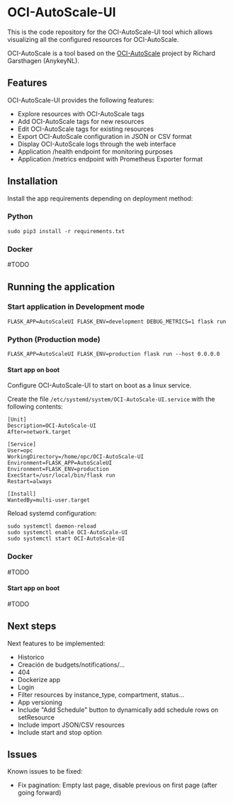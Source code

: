 # OCI-AutoScale-UI

This is the code repository for the OCI-AutoScale-UI tool which allows visualizing all the configured resources for OCI-AutoScale.

OCI-AutoScale is a tool based on the [OCI-AutoScale](https://github.com/AnykeyNL/OCI-AutoScale) project by Richard Garsthagen (AnykeyNL).

## Features

OCI-AutoScale-UI provides the following features:
- Explore resources with OCI-AutoScale tags
- Add OCI-AutoScale tags for new resources
- Edit OCI-AutoScale tags for existing resources
- Export OCI-AutoScale configuration in JSON or CSV format
- Display OCI-AutoScale logs through the web interface
- Application /health endpoint for monitoring purposes
- Application /metrics endpoint with Prometheus Exporter format

## Installation

Install the app requirements depending on deployment method:

### Python
```
sudo pip3 install -r requirements.txt
```

### Docker
#TODO

## Running the application

### Start application in Development mode
```
FLASK_APP=AutoScaleUI FLASK_ENV=development DEBUG_METRICS=1 flask run
```

### Python (Production mode)
```
FLASK_APP=AutoScaleUI FLASK_ENV=production flask run --host 0.0.0.0
```

#### Start app on boot
Configure OCI-AutoScale-UI to start on boot as a linux service.

Create the file `/etc/systemd/system/OCI-AutoScale-UI.service` with the following contents:
```
[Unit]
Description=OCI-AutoScale-UI
After=network.target

[Service]
User=opc
WorkingDirectory=/home/opc/OCI-AutoScale-UI
Environment=FLASK_APP=AutoScaleUI
Environment=FLASK_ENV=production
ExecStart=/usr/local/bin/flask run
Restart=always

[Install]
WantedBy=multi-user.target
```

Reload systemd configuration:
```
sudo systemctl daemon-reload
sudo systemctl enable OCI-AutoScale-UI
sudo systemctl start OCI-AutoScale-UI
```

### Docker
#TODO

#### Start app on boot
#TODO

## Next steps
Next features to be implemented:
- Historico
- Creación de budgets/notifications/...
- 404
- Dockerize app
- Login
- Filter resources by instance_type, compartment, status...
- App versioning
- Include "Add Schedule" button to dynamically add schedule rows on setResource
- Include import JSON/CSV resources
- Include start and stop option

## Issues
Known issues to be fixed:
- Fix pagination: Empty last page, disable previous on first page (after going forward)